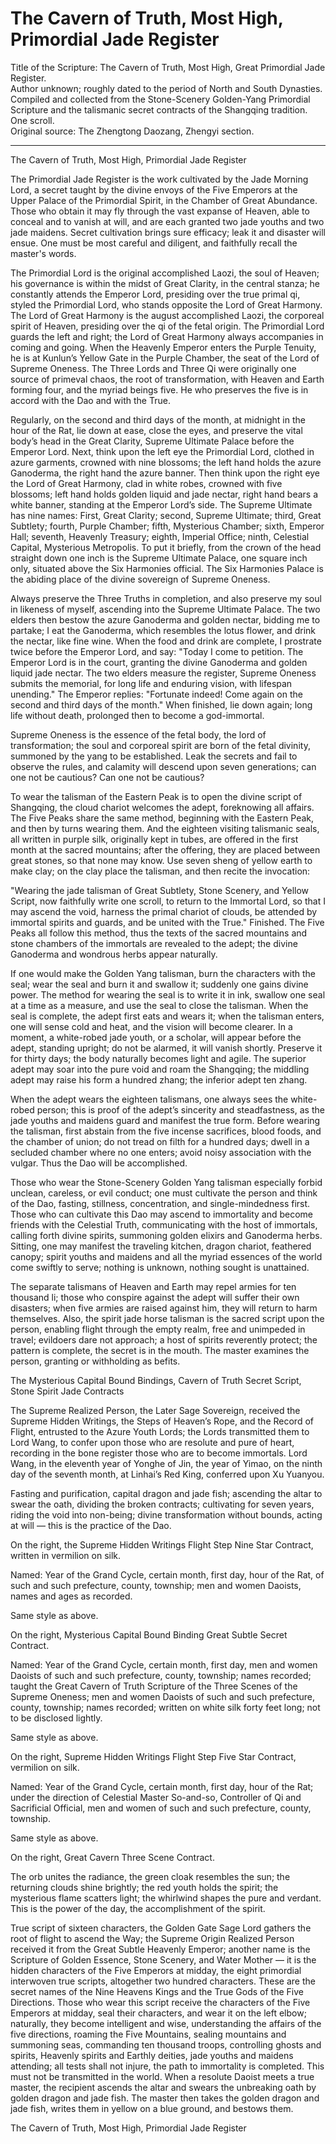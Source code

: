 # The Cavern of Truth, Most High, Primordial Jade Register

Title of the Scripture: The Cavern of Truth, Most High, Great Primordial Jade Register.  
Author unknown; roughly dated to the period of North and South Dynasties.  
Compiled and collected from the Stone-Scenery Golden-Yang Primordial Scripture and the talismanic secret contracts of the Shangqing tradition. One scroll.  
Original source: The Zhengtong Daozang, Zhengyi section.

---

The Cavern of Truth, Most High, Primordial Jade Register

The Primordial Jade Register is the work cultivated by the Jade Morning Lord, a secret taught by the divine envoys of the Five Emperors at the Upper Palace of the Primordial Spirit, in the Chamber of Great Abundance. Those who obtain it may fly through the vast expanse of Heaven, able to conceal and to vanish at will, and are each granted two jade youths and two jade maidens. Secret cultivation brings sure efficacy; leak it and disaster will ensue. One must be most careful and diligent, and faithfully recall the master's words.

The Primordial Lord is the original accomplished Laozi, the soul of Heaven; his governance is within the midst of Great Clarity, in the central stanza; he constantly attends the Emperor Lord, presiding over the true primal qi, styled the Primordial Lord, who stands opposite the Lord of Great Harmony. The Lord of Great Harmony is the august accomplished Laozi, the corporeal spirit of Heaven, presiding over the qi of the fetal origin. The Primordial Lord guards the left and right; the Lord of Great Harmony always accompanies in coming and going. When the Heavenly Emperor enters the Purple Tenuity, he is at Kunlun’s Yellow Gate in the Purple Chamber, the seat of the Lord of Supreme Oneness. The Three Lords and Three Qi were originally one source of primeval chaos, the root of transformation, with Heaven and Earth forming four, and the myriad beings five. He who preserves the five is in accord with the Dao and with the True.

Regularly, on the second and third days of the month, at midnight in the hour of the Rat, lie down at ease, close the eyes, and preserve the vital body’s head in the Great Clarity, Supreme Ultimate Palace before the Emperor Lord. Next, think upon the left eye the Primordial Lord, clothed in azure garments, crowned with nine blossoms; the left hand holds the azure Ganoderma, the right hand the azure banner. Then think upon the right eye the Lord of Great Harmony, clad in white robes, crowned with five blossoms; left hand holds golden liquid and jade nectar, right hand bears a white banner, standing at the Emperor Lord’s side. The Supreme Ultimate has nine names: First, Great Clarity; second, Supreme Ultimate; third, Great Subtlety; fourth, Purple Chamber; fifth, Mysterious Chamber; sixth, Emperor Hall; seventh, Heavenly Treasury; eighth, Imperial Office; ninth, Celestial Capital, Mysterious Metropolis. To put it briefly, from the crown of the head straight down one inch is the Supreme Ultimate Palace, one square inch only, situated above the Six Harmonies official. The Six Harmonies Palace is the abiding place of the divine sovereign of Supreme Oneness.

Always preserve the Three Truths in completion, and also preserve my soul in likeness of myself, ascending into the Supreme Ultimate Palace. The two elders then bestow the azure Ganoderma and golden nectar, bidding me to partake; I eat the Ganoderma, which resembles the lotus flower, and drink the nectar, like fine wine. When the food and drink are complete, I prostrate twice before the Emperor Lord, and say: "Today I come to petition. The Emperor Lord is in the court, granting the divine Ganoderma and golden liquid jade nectar. The two elders measure the register, Supreme Oneness submits the memorial, for long life and enduring vision, with lifespan unending." The Emperor replies: "Fortunate indeed! Come again on the second and third days of the month." When finished, lie down again; long life without death, prolonged then to become a god-immortal.

Supreme Oneness is the essence of the fetal body, the lord of transformation; the soul and corporeal spirit are born of the fetal divinity, summoned by the yang to be established. Leak the secrets and fail to observe the rules, and calamity will descend upon seven generations; can one not be cautious? Can one not be cautious?

To wear the talisman of the Eastern Peak is to open the divine script of Shangqing, the cloud chariot welcomes the adept, foreknowing all affairs. The Five Peaks share the same method, beginning with the Eastern Peak, and then by turns wearing them. And the eighteen visiting talismanic seals, all written in purple silk, originally kept in tubes, are offered in the first month at the sacred mountains; after the offering, they are placed between great stones, so that none may know. Use seven sheng of yellow earth to make clay; on the clay place the talisman, and then recite the invocation:

"Wearing the jade talisman of Great Subtlety, Stone Scenery, and Yellow Script, now faithfully write one scroll, to return to the Immortal Lord, so that I may ascend the void, harness the primal chariot of clouds, be attended by immortal spirits and guards, and be united with the True." Finished. The Five Peaks all follow this method, thus the texts of the sacred mountains and stone chambers of the immortals are revealed to the adept; the divine Ganoderma and wondrous herbs appear naturally.

If one would make the Golden Yang talisman, burn the characters with the seal; wear the seal and burn it and swallow it; suddenly one gains divine power. The method for wearing the seal is to write it in ink, swallow one seal at a time as a measure, and use the seal to close the talisman. When the seal is complete, the adept first eats and wears it; when the talisman enters, one will sense cold and heat, and the vision will become clearer. In a moment, a white-robed jade youth, or a scholar, will appear before the adept, standing upright; do not be alarmed, it will vanish shortly. Preserve it for thirty days; the body naturally becomes light and agile. The superior adept may soar into the pure void and roam the Shangqing; the middling adept may raise his form a hundred zhang; the inferior adept ten zhang.

When the adept wears the eighteen talismans, one always sees the white-robed person; this is proof of the adept’s sincerity and steadfastness, as the jade youths and maidens guard and manifest the true form. Before wearing the talisman, first abstain from the five incense sacrifices, blood foods, and the chamber of union; do not tread on filth for a hundred days; dwell in a secluded chamber where no one enters; avoid noisy association with the vulgar. Thus the Dao will be accomplished.

Those who wear the Stone-Scenery Golden Yang talisman especially forbid unclean, careless, or evil conduct; one must cultivate the person and think of the Dao, fasting, stillness, concentration, and single-mindedness first. Those who can cultivate this Dao may ascend to immortality and become friends with the Celestial Truth, communicating with the host of immortals, calling forth divine spirits, summoning golden elixirs and Ganoderma herbs. Sitting, one may manifest the traveling kitchen, dragon chariot, feathered canopy; spirit youths and maidens and all the myriad essences of the world come swiftly to serve; nothing is unknown, nothing sought is unattained.

The separate talismans of Heaven and Earth may repel armies for ten thousand li; those who conspire against the adept will suffer their own disasters; when five armies are raised against him, they will return to harm themselves. Also, the spirit jade horse talisman is the sacred script upon the person, enabling flight through the empty realm, free and unimpeded in travel; evildoers dare not approach; a host of spirits reverently protect; the pattern is complete, the secret is in the mouth. The master examines the person, granting or withholding as befits.

The Mysterious Capital Bound Bindings, Cavern of Truth Secret Script, Stone Spirit Jade Contracts

The Supreme Realized Person, the Later Sage Sovereign, received the Supreme Hidden Writings, the Steps of Heaven’s Rope, and the Record of Flight, entrusted to the Azure Youth Lords; the Lords transmitted them to Lord Wang, to confer upon those who are resolute and pure of heart, recording in the bone register those who are to become immortals. Lord Wang, in the eleventh year of Yonghe of Jin, the year of Yimao, on the ninth day of the seventh month, at Linhai’s Red King, conferred upon Xu Yuanyou.

Fasting and purification, capital dragon and jade fish; ascending the altar to swear the oath, dividing the broken contracts; cultivating for seven years, riding the void into non-being; divine transformation without bounds, acting at will — this is the practice of the Dao.

On the right, the Supreme Hidden Writings Flight Step Nine Star Contract, written in vermilion on silk.

Named: Year of the Grand Cycle, certain month, first day, hour of the Rat, of such and such prefecture, county, township; men and women Daoists, names and ages as recorded.

Same style as above.

On the right, Mysterious Capital Bound Binding Great Subtle Secret Contract.

Named: Year of the Grand Cycle, certain month, first day, men and women Daoists of such and such prefecture, county, township; names recorded; taught the Great Cavern of Truth Scripture of the Three Scenes of the Supreme Oneness; men and women Daoists of such and such prefecture, county, township; names recorded; written on white silk forty feet long; not to be disclosed lightly.

Same style as above.

On the right, Supreme Hidden Writings Flight Step Five Star Contract, vermilion on silk.

Named: Year of the Grand Cycle, certain month, first day, hour of the Rat; under the direction of Celestial Master So-and-so, Controller of Qi and Sacrificial Official, men and women of such and such prefecture, county, township.

Same style as above.

On the right, Great Cavern Three Scene Contract.

The orb unites the radiance, the green cloak resembles the sun; the returning clouds shine brightly; the red youth holds the spirit; the mysterious flame scatters light; the whirlwind shapes the pure and verdant. This is the power of the day, the accomplishment of the spirit.

True script of sixteen characters, the Golden Gate Sage Lord gathers the root of flight to ascend the Way; the Supreme Origin Realized Person received it from the Great Subtle Heavenly Emperor; another name is the Scripture of Golden Essence, Stone Scenery, and Water Mother — it is the hidden characters of the Five Emperors at midday, the eight primordial interwoven true scripts, altogether two hundred characters. These are the secret names of the Nine Heavens Kings and the True Gods of the Five Directions. Those who wear this script receive the characters of the Five Emperors at midday, seal their characters, and wear it on the left elbow; naturally, they become intelligent and wise, understanding the affairs of the five directions, roaming the Five Mountains, sealing mountains and summoning seas, commanding ten thousand troops, controlling ghosts and spirits, Heavenly spirits and Earthly deities, jade youths and maidens attending; all tests shall not injure, the path to immortality is completed. This must not be transmitted in the world. When a resolute Daoist meets a true master, the recipient ascends the altar and swears the unbreaking oath by golden dragon and jade fish. The master then takes the golden dragon and jade fish, writes them in yellow on a blue ground, and bestows them.

The Cavern of Truth, Most High, Primordial Jade Register
